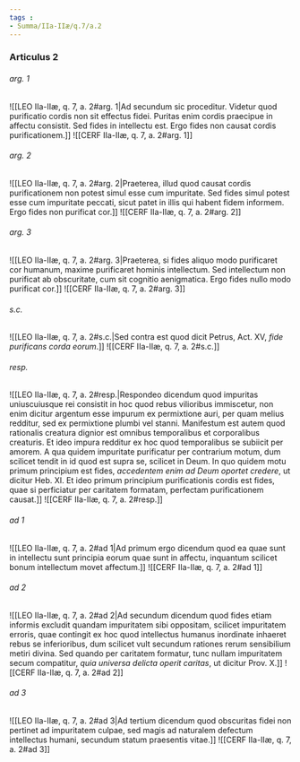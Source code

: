 ```yaml
---
tags : 
- Summa/IIa-IIæ/q.7/a.2
---
```


### Articulus 2

###### arg. 1
![[LEO IIa-IIæ, q. 7, a. 2#arg. 1|Ad secundum sic proceditur. Videtur quod purificatio cordis non sit effectus fidei. Puritas enim cordis praecipue in affectu consistit. Sed fides in intellectu est. Ergo fides non causat cordis purificationem.]]
![[CERF IIa-IIæ, q. 7, a. 2#arg. 1]]

###### arg. 2
![[LEO IIa-IIæ, q. 7, a. 2#arg. 2|Praeterea, illud quod causat cordis purificationem non potest simul esse cum impuritate. Sed fides simul potest esse cum impuritate peccati, sicut patet in illis qui habent fidem informem. Ergo fides non purificat cor.]]
![[CERF IIa-IIæ, q. 7, a. 2#arg. 2]]

###### arg. 3
![[LEO IIa-IIæ, q. 7, a. 2#arg. 3|Praeterea, si fides aliquo modo purificaret cor humanum, maxime purificaret hominis intellectum. Sed intellectum non purificat ab obscuritate, cum sit cognitio aenigmatica. Ergo fides nullo modo purificat cor.]]
![[CERF IIa-IIæ, q. 7, a. 2#arg. 3]]

###### s.c.
![[LEO IIa-IIæ, q. 7, a. 2#s.c.|Sed contra est quod dicit Petrus, Act. XV, *fide purificans corda eorum*.]]
![[CERF IIa-IIæ, q. 7, a. 2#s.c.]]

###### resp.
![[LEO IIa-IIæ, q. 7, a. 2#resp.|Respondeo dicendum quod impuritas uniuscuiusque rei consistit in hoc quod rebus vilioribus immiscetur, non enim dicitur argentum esse impurum ex permixtione auri, per quam melius redditur, sed ex permixtione plumbi vel stanni. Manifestum est autem quod rationalis creatura dignior est omnibus temporalibus et corporalibus creaturis. Et ideo impura redditur ex hoc quod temporalibus se subiicit per amorem. A qua quidem impuritate purificatur per contrarium motum, dum scilicet tendit in id quod est supra se, scilicet in Deum. In quo quidem motu primum principium est fides, *accedentem enim ad Deum oportet credere*, ut dicitur Heb. XI. Et ideo primum principium purificationis cordis est fides, quae si perficiatur per caritatem formatam, perfectam purificationem causat.]]
![[CERF IIa-IIæ, q. 7, a. 2#resp.]]

###### ad 1
![[LEO IIa-IIæ, q. 7, a. 2#ad 1|Ad primum ergo dicendum quod ea quae sunt in intellectu sunt principia eorum quae sunt in affectu, inquantum scilicet bonum intellectum movet affectum.]]
![[CERF IIa-IIæ, q. 7, a. 2#ad 1]]

###### ad 2
![[LEO IIa-IIæ, q. 7, a. 2#ad 2|Ad secundum dicendum quod fides etiam informis excludit quandam impuritatem sibi oppositam, scilicet impuritatem erroris, quae contingit ex hoc quod intellectus humanus inordinate inhaeret rebus se inferioribus, dum scilicet vult secundum rationes rerum sensibilium metiri divina. Sed quando per caritatem formatur, tunc nullam impuritatem secum compatitur, *quia universa delicta operit caritas*, ut dicitur Prov. X.]]
![[CERF IIa-IIæ, q. 7, a. 2#ad 2]]

###### ad 3
![[LEO IIa-IIæ, q. 7, a. 2#ad 3|Ad tertium dicendum quod obscuritas fidei non pertinet ad impuritatem culpae, sed magis ad naturalem defectum intellectus humani, secundum statum praesentis vitae.]]
![[CERF IIa-IIæ, q. 7, a. 2#ad 3]]

